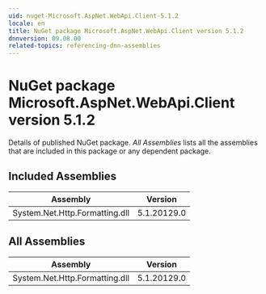 ```yaml
---
uid: nuget-Microsoft.AspNet.WebApi.Client-5.1.2
locale: en
title: NuGet package Microsoft.AspNet.WebApi.Client version 5.1.2
dnnversion: 09.08.00
related-topics: referencing-dnn-assemblies
---
```


# NuGet package Microsoft.AspNet.WebApi.Client version 5.1.2
Details of published NuGet package.
*All Assemblies* lists all the assemblies that are included in this package or any dependent package.

## Included Assemblies

|Assembly|Version|
|---|---|
|System.Net.Http.Formatting.dll|5.1.20129.0|

## All Assemblies

|Assembly|Version|
|---|---|
|System.Net.Http.Formatting.dll|5.1.20129.0|

